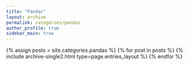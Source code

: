 ```yaml
---
title: "Pandas"
layout: archive
permalink: categories/pandas
author_profile: true
sidebar_main: true
---
```



{% assign posts = site.categories.pandas %}
{% for post in posts %} {% include archive-single2.html type=page.entries_layout %} {% endfor %}